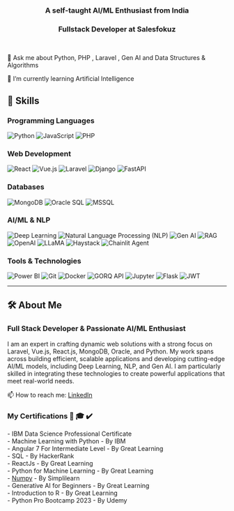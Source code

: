 <h3 align="center">A self-taught AI/ML Enthusiast from India </h3>
<h3 align="center"> Fullstack Developer at Salesfokuz</h3><br/>


💬 Ask me about Python, PHP , Laravel , Gen AI and Data Structures & Algorithms

🌱 I’m currently learning Artificial Intelligence
## 🚀 Skills

### Programming Languages
 ![Python](https://img.shields.io/badge/-Python-3776AB?style=flat&logo=python&logoColor=white) ![JavaScript](https://img.shields.io/badge/-JavaScript-F7DF1E?style=flat&logo=javascript&logoColor=black) ![PHP](https://img.shields.io/badge/-PHP-777BB4?style=flat&logo=php&logoColor=white)

### Web Development
![React](https://img.shields.io/badge/-React-61DAFB?style=flat&logo=react&logoColor=white) ![Vue.js](https://img.shields.io/badge/-Vue.js-4FC08D?style=flat&logo=vue.js&logoColor=white)  ![Laravel](https://img.shields.io/badge/-Laravel-FF2D20?style=flat&logo=laravel&logoColor=white) ![Django](https://img.shields.io/badge/-Django-092E20?style=flat&logo=django&logoColor=white)  ![FastAPI](https://img.shields.io/badge/-FastAPI-009688?style=flat&logo=fastapi&logoColor=white) 

### Databases
 ![MongoDB](https://img.shields.io/badge/-MongoDB-47A248?style=flat&logo=mongodb&logoColor=white) ![Oracle SQL](https://img.shields.io/badge/-Oracle_SQL-F80000?style=flat&logo=oracle&logoColor=white) ![MSSQL](https://img.shields.io/badge/-MSSQL-CC2927?style=flat&logo=microsoft-sql-server&logoColor=white)


### AI/ML & NLP
 ![Deep Learning](https://img.shields.io/badge/-Deep_Learning-FF6F00?style=flat&logo=tensorflow&logoColor=white)  ![Natural Language Processing (NLP)](https://img.shields.io/badge/-NLP-00599C?style=flat&logo=python&logoColor=white) ![Gen AI](https://img.shields.io/badge/-Gen_AI-000000?style=flat&logo=openai&logoColor=white)  ![RAG](https://img.shields.io/badge/-RAG-2D8CFF?style=flat&logo=python&logoColor=white)  ![OpenAI](https://img.shields.io/badge/-OpenAI-412991?style=flat&logo=openai&logoColor=white)  ![LLaMA](https://img.shields.io/badge/-LLaMA-0081CB?style=flat&logo=llama&logoColor=white)  ![Haystack](https://img.shields.io/badge/-Haystack-4B8BBE?style=flat&logo=python&logoColor=white) ![Chainlit Agent](https://img.shields.io/badge/-Chainlit_Agent-FFA500?style=flat&logo=python&logoColor=white)

### Tools & Technologies
![Power BI](https://img.shields.io/badge/-Power_BI-F2C811?style=flat&logo=power-bi&logoColor=black) ![Git](https://img.shields.io/badge/-Git-F05032?style=flat&logo=git&logoColor=white) ![Docker](https://img.shields.io/badge/-Docker-2496ED?style=flat&logo=docker&logoColor=white) ![GORQ API](https://img.shields.io/badge/-GORQ_API-000000?style=flat&logo=api&logoColor=white)  ![Jupyter](https://img.shields.io/badge/-Jupyter-F37626?style=flat&logo=jupyter&logoColor=white) ![Flask](https://img.shields.io/badge/-Flask-000000?style=flat&logo=flask&logoColor=white) ![JWT](https://img.shields.io/badge/-JWT-000000?style=flat&logo=jsonwebtokens&logoColor=white)

---

## 🛠️ About Me

### Full Stack Developer & Passionate AI/ML Enthusiast

I am an expert in crafting dynamic web solutions with a strong focus on Laravel, Vue.js, React.js, MongoDB, Oracle, and Python. My work spans across building efficient, scalable applications and developing cutting-edge AI/ML models, including Deep Learning, NLP, and Gen AI. I am particularly skilled in integrating these technologies to create powerful applications that meet real-world needs.



📫 How to reach me: <a href="https://www.linkedin.com/in/reshmakr" target="blank">LinkedIn</a>

<h3 align="left">My Certifications 📜 🎓 ✔️</h3>
- IBM Data Science Professional Certificate</br>
- Machine Learning with Python - By IBM</br>
- Angular 7 For Intermediate Level - By Great Learning</br>
- SQL - By HackerRank</br>
- ReactJs - By Great  Learning</br>
- Python for Machine Learning - By Great Learning</br>
- <a href="https://simpli-web.app.link/e/aGe0rzypGGb" target="_blank">Numpy</a> - By Simplilearn</br>
- Generative AI for Beginners - By Great Learning </br>
- Introduction to R - By Great Learning </br>
- Python Pro Bootcamp 2023 - By Udemy </br>




